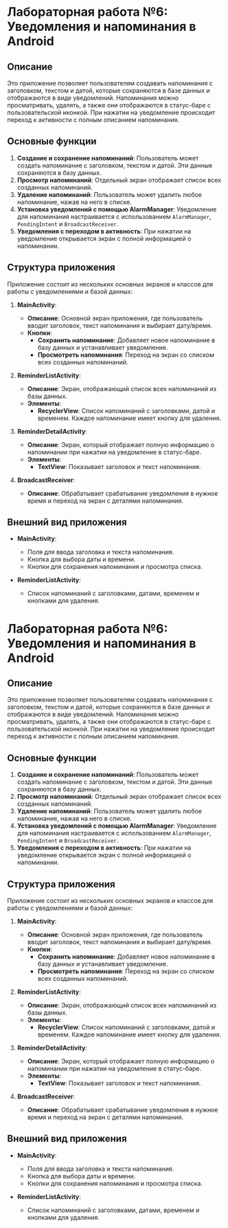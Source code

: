 # Лабораторная работа №6: Уведомления и напоминания в Android

## Описание
Это приложение позволяет пользователям создавать напоминания с заголовком, текстом и датой, которые сохраняются в базе данных и отображаются в виде уведомлений. Напоминания можно просматривать, удалять, а также они отображаются в статус-баре с пользовательской иконкой. При нажатии на уведомление происходит переход к активности с полным описанием напоминания.

## Основные функции

1. **Создание и сохранение напоминаний**: Пользователь может создать напоминание с заголовком, текстом и датой. Эти данные сохраняются в базу данных.
2. **Просмотр напоминаний**: Отдельный экран отображает список всех созданных напоминаний.
3. **Удаление напоминаний**: Пользователь может удалить любое напоминание, нажав на него в списке.
4. **Установка уведомлений с помощью AlarmManager**: Уведомление для напоминания настраивается с использованием `AlarmManager`, `PendingIntent` и `BroadcastReceiver`.
5. **Уведомления с переходом в активность**: При нажатии на уведомление открывается экран с полной информацией о напоминании.

## Структура приложения

Приложение состоит из нескольких основных экранов и классов для работы с уведомлениями и базой данных:

1. **MainActivity**:
    - **Описание**: Основной экран приложения, где пользователь вводит заголовок, текст напоминания и выбирает дату/время.
    - **Кнопки**:
        - **Сохранить напоминание**: Добавляет новое напоминание в базу данных и устанавливает уведомление.
        - **Просмотреть напоминания**: Переход на экран со списком всех созданных напоминаний.

2. **ReminderListActivity**:
    - **Описание**: Экран, отображающий список всех напоминаний из базы данных.
    - **Элементы**:
        - **RecyclerView**: Список напоминаний с заголовками, датой и временем. Каждое напоминание имеет кнопку для удаления.

3. **ReminderDetailActivity**:
    - **Описание**: Экран, который отображает полную информацию о напоминании при нажатии на уведомление в статус-баре.
    - **Элементы**:
        - **TextView**: Показывает заголовок и текст напоминания.

4. **BroadcastReceiver**:
    - **Описание**: Обрабатывает срабатывание уведомления в нужное время и переход на экран с деталями напоминания.

## Внешний вид приложения

- **MainActivity**:
    - Поля для ввода заголовка и текста напоминания.
    - Кнопка для выбора даты и времени.
    - Кнопки для сохранения напоминания и просмотра списка.

- **ReminderListActivity**:
    - Список напоминаний с заголовками, датами, временем и кнопками для удаления.
# Лабораторная работа №6: Уведомления и напоминания в Android

## Описание
Это приложение позволяет пользователям создавать напоминания с заголовком, текстом и датой, которые сохраняются в базе данных и отображаются в виде уведомлений. Напоминания можно просматривать, удалять, а также они отображаются в статус-баре с пользовательской иконкой. При нажатии на уведомление происходит переход к активности с полным описанием напоминания.

## Основные функции

1. **Создание и сохранение напоминаний**: Пользователь может создать напоминание с заголовком, текстом и датой. Эти данные сохраняются в базу данных.
2. **Просмотр напоминаний**: Отдельный экран отображает список всех созданных напоминаний.
3. **Удаление напоминаний**: Пользователь может удалить любое напоминание, нажав на него в списке.
4. **Установка уведомлений с помощью AlarmManager**: Уведомление для напоминания настраивается с использованием `AlarmManager`, `PendingIntent` и `BroadcastReceiver`.
5. **Уведомления с переходом в активность**: При нажатии на уведомление открывается экран с полной информацией о напоминании.

## Структура приложения

Приложение состоит из нескольких основных экранов и классов для работы с уведомлениями и базой данных:

1. **MainActivity**:
    - **Описание**: Основной экран приложения, где пользователь вводит заголовок, текст напоминания и выбирает дату/время.
    - **Кнопки**:
        - **Сохранить напоминание**: Добавляет новое напоминание в базу данных и устанавливает уведомление.
        - **Просмотреть напоминания**: Переход на экран со списком всех созданных напоминаний.

2. **ReminderListActivity**:
    - **Описание**: Экран, отображающий список всех напоминаний из базы данных.
    - **Элементы**:
        - **RecyclerView**: Список напоминаний с заголовками, датой и временем. Каждое напоминание имеет кнопку для удаления.

3. **ReminderDetailActivity**:
    - **Описание**: Экран, который отображает полную информацию о напоминании при нажатии на уведомление в статус-баре.
    - **Элементы**:
        - **TextView**: Показывает заголовок и текст напоминания.

4. **BroadcastReceiver**:
    - **Описание**: Обрабатывает срабатывание уведомления в нужное время и переход на экран с деталями напоминания.

## Внешний вид приложения

- **MainActivity**:
    - Поля для ввода заголовка и текста напоминания.
    - Кнопка для выбора даты и времени.
    - Кнопки для сохранения напоминания и просмотра списка.

- **ReminderListActivity**:
    - Список напоминаний с заголовками, датами, временем и кнопками для удаления.
